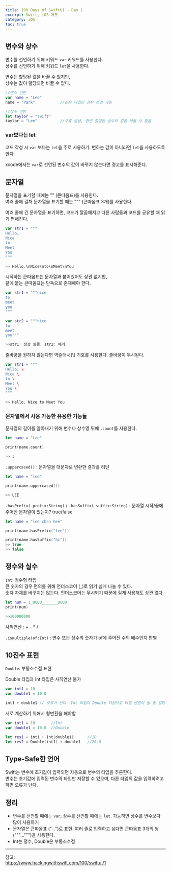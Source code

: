 ```yaml
---
title: 100 Days of SwiftUI - Day 1
excerpt: Swift, iOS 메모
category: iOS
toc: true
---
```


## 변수와 상수 

변수를 선언하기 위해 키워드 `var` 키워드를 사용한다.  
상수를 선언하기 위해 키워드 `let`을 사용한다.

변수는 할당된 값을 바꿀 수 있지만,  
상수는 값이 할당되면 바꿀 수 없다.

~~~swift
//변수 선언
var name = "Lee"
name = "Park"           //같은 타입인 경우 변경 가능

//상수 선언
let taylor = "swift"
taylor = "Lee"          //오류 발생, 한번 할당된 상수의 값을 바꿀 수 없음
~~~

### var보다는 let
코드 작성 시 `var` 보다는 `let`을 주로 사용하기. 변하는 값이 아니라면 `let`을 사용하도록 한다.

xcode에서는 `var`로 선언된 변수의 값이 바뀌지 않는다면 경고를 표시해준다.

## 문자열

문자열을 표기할 때에는 "" (큰따옴표)를 사용한다.  
여러 줄에 걸쳐 문자열을 표기할 때는 """ (큰따옴표 3개)를 사용한다.

여러 줄에 긴 문자열을 표기하면, 코드가 깔끔해지고 다른 사람들과 코드를 공유할 때 읽기 편해진다.

~~~swift
var str1 = """
Hello,
Nice
to
Meet
You
"""

>> Hello,\nNice\nto\nMeet\nYou
~~~

시작하는 큰따옴표는 문자열과 붙어있어도 상관 없지만,  
끝에 붙는 큰따옴표는 단독으로 존재해야 한다.

~~~swift
var str1 = """nice
to
meet
you
"""

var str2 = """nice
to
meet
you"""

>>str1: 정상 실행, str2: 에러
~~~

줄바꿈을 원하지 않는다면 역슬래시(\\) 기호를 사용한다. 줄바꿈이 무시된다.

~~~swift
var str1 = """
Hello, \
Nice \
to \
Meet \
You \
"""

>> Hello, Nice to Meet You
~~~

### 문자열에서 사용 가능한 유용한 기능들

문자열의 길이를 알아내기 위해 변수나 상수명 뒤에 `.count`를 사용한다.  

~~~swift
let name = "Lee"

print(name.count)

>> 3
~~~

`.uppercased()` : 문자열을 대문자로 변환한 결과를 리턴

~~~swift
let name = "lee"

print(name.uppercased())

>> LEE
~~~

`.hasPrefix(_prefix:String)` / `.hasSuffix(_suffix:String)` : 문자열 시작/끝에 주어진 문자열이 있는지? true/false

~~~swift
let name = "lee chan hee"

print(name.hasPrefix("lee"))

print(name.hasSuffix("hi"))
>> true
>> false
~~~

## 정수와 실수

`Int`: 정수형 타입  
큰 숫자의 경우 편의를 위해 언더스코어 (_)로 읽기 쉽게 나눌 수 있다.  
숫자 자체를 바꾸지는 않는다. 언더스코어는 무시되기 때문에 길게 사용해도 상관 없다.

~~~swift
let num = 1_0000_______0000
print(num)

>>100000000
~~~

사칙연산 : + - * /

`.ismultiple(of:Int)` : 변수 또는 상수의 숫자가 of에 주어진 수의 배수인지 판별

## 10진수 표현

`Double`: 부동소수점 표현

Double 타입과 Int 타입은 사칙연산 불가 
~~~swift
var int1 = 10
var double1 = 10.0

int1 + double1 // 오류가 난다. Int 타입이 Double 타입으로 타입 변환이 될 줄 알았지만, 그렇지 않다.
~~~

서로 계산하기 위해서 형변환을 해야함

~~~swift
var int1 = 10       //Int
var double1 = 10.0  //Double

let res1 = int1 + Int(double1)      //20
let res2 = Double(int1) + double1   //20.0

~~~

## Type-Safe한 언어

Swift는 변수에 초기값이 입력되면 자동으로 변수의 타입을 추론한다.  
변수는 초기값에 입력된 변수의 타입만 저장할 수 있으며, 다른 타입의 값을 입력하려고 하면 오류가 난다.

## 정리

- 변수를 선언할 때에는 `var`, 상수를 선언할 때에는 `let`. 가능하면 상수를 변수보다 많이 사용하기
- 문자열은 큰따옴표 ("...")로 표현. 여러 줄로 입력하고 싶다면 큰따옴표 3개의 쌍("""...""")을 사용한다.
- Int는 정수, Double은 부동소수점

---
참고:  
https://www.hackingwithswift.com/100/swiftui/1